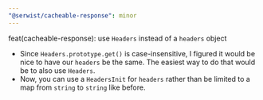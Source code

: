 ```yaml
---
"@serwist/cacheable-response": minor
---
```


feat(cacheable-response): use `Headers` instead of a `headers` object

- Since `Headers.prototype.get()` is case-insensitive, I figured it would be nice to have our `headers` be the same. The easiest way to do that would be to also use `Headers`.
- Now, you can use a `HeadersInit` for `headers` rather than be limited to a map from `string` to `string` like before.
